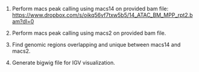 1.	Perform macs peak calling using macs14 on provided bam file:
https://www.dropbox.com/s/oikq56vf7txw5b5/14_ATAC_BM_MPP_rpt2.bam?dl=0

2.	Perform macs peak calling using macs2 on provided bam file.
3.  Find genomic regions overlapping and unique between macs14 and macs2.
4.	Generate bigwig file for IGV visualization.
